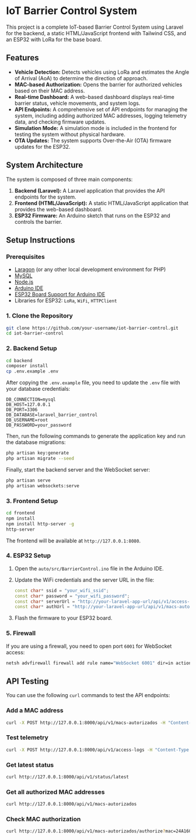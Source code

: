 # IoT Barrier Control System

This project is a complete IoT-based Barrier Control System using Laravel for the backend, a static HTML/JavaScript frontend with Tailwind CSS, and an ESP32 with LoRa for the base board.

## Features

-   **Vehicle Detection:** Detects vehicles using LoRa and estimates the Angle of Arrival (AoA) to determine the direction of approach.
-   **MAC-based Authorization:** Opens the barrier for authorized vehicles based on their MAC address.
-   **Real-time Dashboard:** A web-based dashboard displays real-time barrier status, vehicle movements, and system logs.
-   **API Endpoints:** A comprehensive set of API endpoints for managing the system, including adding authorized MAC addresses, logging telemetry data, and checking firmware updates.
-   **Simulation Mode:** A simulation mode is included in the frontend for testing the system without physical hardware.
-   **OTA Updates:** The system supports Over-the-Air (OTA) firmware updates for the ESP32.

## System Architecture

The system is composed of three main components:

1.  **Backend (Laravel):** A Laravel application that provides the API endpoints for the system.
2.  **Frontend (HTML/JavaScript):** A static HTML/JavaScript application that provides the web-based dashboard.
3.  **ESP32 Firmware:** An Arduino sketch that runs on the ESP32 and controls the barrier.

## Setup Instructions

### Prerequisites

-   [Laragon](https://laragon.org/download/) (or any other local development environment for PHP)
-   [MySQL](https://www.mysql.com/downloads/)
-   [Node.js](https://nodejs.org/en/download/)
-   [Arduino IDE](https://www.arduino.cc/en/software)
-   [ESP32 Board Support for Arduino IDE](https://docs.espressif.com/projects/arduino-esp32/en/latest/installing.html)
-   Libraries for ESP32: `LoRa`, `WiFi`, `HTTPClient`

### 1. Clone the Repository

```bash
git clone https://github.com/your-username/iot-barrier-control.git
cd iot-barrier-control
```

### 2. Backend Setup

```bash
cd backend
composer install
cp .env.example .env
```

After copying the `.env.example` file, you need to update the `.env` file with your database credentials:

```
DB_CONNECTION=mysql
DB_HOST=127.0.0.1
DB_PORT=3306
DB_DATABASE=laravel_barrier_control
DB_USERNAME=root
DB_PASSWORD=your_password
```

Then, run the following commands to generate the application key and run the database migrations:

```bash
php artisan key:generate
php artisan migrate --seed
```

Finally, start the backend server and the WebSocket server:

```bash
php artisan serve
php artisan websockets:serve
```

### 3. Frontend Setup

```bash
cd frontend
npm install
npm install http-server -g
http-server
```

The frontend will be available at `http://127.0.0.1:8080`.

### 4. ESP32 Setup

1.  Open the `auto/src/BarrierControl.ino` file in the Arduino IDE.
2.  Update the WiFi credentials and the server URL in the file:

    ```c++
    const char* ssid = "your_wifi_ssid";
    const char* password = "your_wifi_password";
    const char* serverUrl = "http://your-laravel-app-url/api/v1/access-logs";
    const char* authUrl = "http://your-laravel-app-url/api/v1/macs-autorizados/authorize";
    ```

3.  Flash the firmware to your ESP32 board.

### 5. Firewall

If you are using a firewall, you need to open port `6001` for WebSocket access:

```bash
netsh advfirewall firewall add rule name="WebSocket 6001" dir=in action=allow protocol=TCP localport=6001
```

## API Testing

You can use the following `curl` commands to test the API endpoints:

### Add a MAC address

```bash
curl -X POST http://127.0.0.1:8000/api/v1/macs-autorizados -H "Content-Type: application/json" -d '{"mac":"24A160123456","placa":"ABC123"}'
```

### Test telemetry

```bash
curl -X POST http://127.0.0.1:8000/api/v1/access-logs -H "Content-Type: application/json" -d '{"mac":"24A160123456","direcao":"NS","datahora":"2025-07-16 01:49:00","status":"AUTORIZADO"}'
```

### Get latest status

```bash
curl http://127.0.0.1:8000/api/v1/status/latest
```

### Get all authorized MAC addresses

```bash
curl http://127.0.0.1:8000/api/v1/macs-autorizados
```

### Check MAC authorization

```bash
curl http://127.0.0.1:8000/api/v1/macs-autorizados/authorize?mac=24A160123456
```
